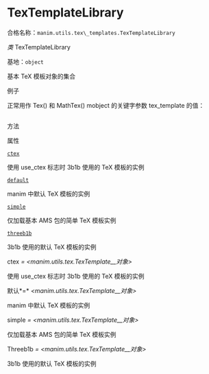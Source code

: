 # TexTemplateLibrary

合格名称：`manim.utils.tex\_templates.TexTemplateLibrary`

_类_ TexTemplateLibrary

基地：`object`

基本 TeX 模板对象的集合

例子

正常用作 Tex() 和 MathTex() mobject 的关键字参数 tex_template 的值：

```py

```


方法

属性

[`ctex`]()

使用 use_ctex 标志时 3b1b 使用的 TeX 模板的实例

[`default`]()

manim 中默认 TeX 模板的实例

[`simple`]()

仅加载基本 AMS 包的简单 TeX 模板实例

[`threeb1b`]()

3b1b 使用的默认 TeX 模板的实例

ctex _=_ _<manim.utils.tex.TexTemplate\_\_对象>_ 

使用 use_ctex 标志时 3b1b 使用的 TeX 模板的实例

默认*=* _<manim.utils.tex.TexTemplate\_\_对象>_ 

manim 中默认 TeX 模板的实例

simple _=_ _<manim.utils.tex.TexTemplate\_\_对象>_ 

仅加载基本 AMS 包的简单 TeX 模板实例

Threeb1b _=_ _<manim.utils.tex.TexTemplate\_\_对象>_ 

3b1b 使用的默认 TeX 模板的实例
